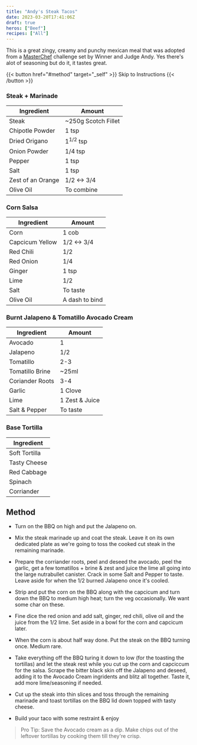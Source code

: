 ```yaml
---
title: "Andy's Steak Tacos"
date: 2023-03-20T17:41:06Z
draft: true
heros: ["Beef"]
recipes: ["All"]
---
```


This is a great zingy, creamy and punchy mexican meal that was adopted from a [MasterChef](https://10play.com.au/junior-masterchef-australia/recipes/chipotle-scotch-fillet-tacos-burnt-jalapeno-and-avocado-cream-roasted-corn-salsa/r200911vkufy) challenge set by Winner and Judge Andy. Yes there's alot of seasoning but do it, it tastes great.

{{< button href="#method" target="_self" >}}
Skip to Instructions
{{< /button >}}


### Steak + Marinade

| Ingredient  | Amount |
| ----- | ---- |
| Steak | ~250g Scotch Fillet |
| Chipotle Powder | 1 tsp |
| Dried Origano | 1<sup>1/2</sup> tsp |
| Onion Powder | 1/4 tsp |
| Pepper | 1 tsp |
| Salt | 1 tsp |
| Zest of an Orange | 1/2 <-> 3/4 |
| Olive Oil | To combine |

### Corn Salsa

| Ingredient  | Amount |
| ----- | ---- |
| Corn | 1 cob |
| Capcicum Yellow | 1/2 <-> 3/4 |
| Red Chili | 1/2 |
| Red Onion | 1/4 |
| Ginger | 1 tsp |
| Lime | 1/2 |
| Salt | To taste |
| Olive Oil | A dash to bind |

### Burnt Jalapeno & Tomatillo Avocado Cream

| Ingredient  | Amount |
| ----- | ---- |
| Avocado | 1 |
| Jalapeno | 1/2 |
| Tomatillo | 2-3 |
| Tomatillo Brine | ~25ml |
| Coriander Roots | 3-4 |
| Garlic | 1 Clove |
| Lime | 1 Zest & Juice |
| Salt & Pepper | To taste |

### Base Tortilla

| Ingredient  | 
| ----- | 
| Soft Tortilla | 
| Tasty Cheese | 
| Red Cabbage | 
| Spinach |
| Corriander | 

## Method

- Turn on the BBQ on high and put the Jalapeno on.

- Mix the steak marinade up and coat the steak. Leave it on its own dedicated plate as we're going to toss the cooked cut steak in the remaining marinade.

- Prepare the corriander roots, peel and deseed the avocado, peel the garlic, get a few tomatillos + brine & zest and juice the lime all going into the large nutrabullet canister. Crack in some Salt and Pepper to taste. Leave aside for when the 1/2 burned Jalapeno once it's cooled.

- Strip and put the corn on the BBQ along with the capcicum and turn down the BBQ to medium high heat; turn the veg occasionally. We want some char on these.

- Fine dice the red onion and add salt, ginger, red chili, olive oil and the juice from the 1/2 lime. Set aside in a bowl for the corn and capcicum later.

- When the corn is about half way done. Put the steak on the BBQ turning once. Medium rare.

- Take everything off the BBQ turing it down to low (for the toasting the tortillas) and let the steak rest while you cut up the corn and capciccum for the salsa. Scrape the bitter black skin off the Jalapeno and deseed, adding it to the Avocado Cream ingridents and blitz all together. Taste it, add more lime/seasoning if needed.

- Cut up the steak into thin slices and toss through the remaining marinade and toast tortillas on the BBQ lid down topped with tasty cheese.

- Build your taco with some restraint & enjoy

> Pro Tip: Save the Avocado cream as a dip. Make chips out of the leftover tortillas by cooking them till they're crisp.
